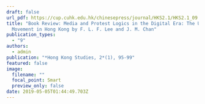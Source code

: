 ```yaml
---
draft: false
url_pdf: https://cup.cuhk.edu.hk/chinesepress/journal/HKS2.1/HKS2.1_09.pdf
title: "Book Review: Media and Protest Logics in the Digital Era: The Umbrella
  Movement in Hong Kong by F. L. F. Lee and J. M. Chan"
publication_types:
  - "9"
authors:
  - admin
publication: "*Hong Kong Studies, 2*(1), 95-99"
featured: false
image:
  filename: ""
  focal_point: Smart
  preview_only: false
date: 2019-05-05T01:44:49.703Z
---
```

